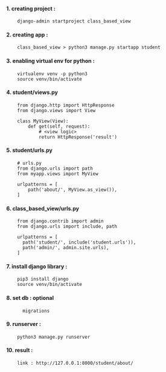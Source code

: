 #### 1. creating project : 

        django-admin startproject class_based_view


#### 2. creating app : 
    
        class_based_view > python3 manage.py startapp student


#### 3. enabling virtual env for python :

        virtualenv venv -p python3
        source venv/bin/activate


#### 4. student/views.py

        from django.http import HttpResponse
        from django.views import View

        class MyView(View):
            def get(self, request):
                # <view logic>
                return HttpResponse('result')


#### 5. student/urls.py

        # urls.py
        from django.urls import path
        from myapp.views import MyView

        urlpatterns = [
            path('about/', MyView.as_view()),
        ]


#### 6. class_based_view/urls.py

        from django.contrib import admin
        from django.urls import include, path

        urlpatterns = [
          path('student/', include('student.urls')),	
          path('admin/', admin.site.urls),
        ]



#### 7. install django library : 

        pip3 install django
        source venv/bin/activate


#### 8. set db : optional
	      migrations



#### 9. runserver : 

        python3 manage.py runserver


#### 10. result : 
        
        link : http://127.0.0.1:8000/student/about/
